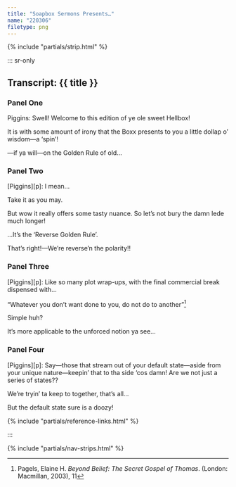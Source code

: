 ```yaml
---
title: "Soapbox Sermons Presents…"
name: "220306"
filetype: png
---
```


{% include "partials/strip.html" %}

::: sr-only

## Transcript: {{ title }}

### Panel One
Piggins: Swell! Welcome to this edition of ye ole sweet Hellbox!  

It is with some amount of irony that the Boxx presents to you a little dollap o’ wisdom—a ‘spin’!  

—if ya will—on the Golden Rule of old…

### Panel Two
[Piggins][p]: I mean…

Take it as you may.

But wow it really offers some tasty nuance. So let’s not bury the damn lede much longer!

…It’s the ‘Reverse Golden Rule’.

That’s right!—We’re reverse’n the polarity!!

### Panel Three
[Piggins][p]: Like so many plot wrap-ups, with the final commercial break dispensed with…

“Whatever you don’t want done to you, do not do to another”[^1]

Simple huh?

It’s more applicable to the unforced notion ya see…

### Panel Four
[Piggins][p]: Say—those that stream out of your default state—aside from your unique nature—keepin’ that to tha side ‘cos damn! Are we not just a series of states??

We’re tryin’ ta keep to together, that’s all…

But the default state sure is a doozy!

{% include "partials/reference-links.html" %}

:::

{% include "partials/nav-strips.html" %}

[^1]: Pagels, Elaine H. _Beyond Belief: The Secret Gospel of Thomas_. (London: Macmillan, 2003), 11